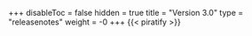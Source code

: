+++
disableToc = false
hidden = true
title = "Version 3.0"
type = "releasenotes"
weight = -0
+++
{{< piratify >}}
